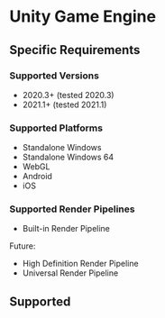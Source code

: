 # Unity Game Engine

## Specific Requirements

### Supported Versions

* 2020.3+ (tested 2020.3)
* 2021.1+ (tested 2021.1)

### Supported Platforms

* Standalone Windows
* Standalone Windows 64
* WebGL
* Android
* iOS

### Supported Render Pipelines

* Built-in Render Pipeline

Future:

* High Definition Render Pipeline
* Universal Render Pipeline

## Supported&#x20;
